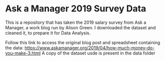# Ask a Manager 2019 Survey Data
This is a repository that has taken the 2019 salary survey from Ask a Manager, a work blog run by Alison Green. 
I downloaded the dataset and cleaned it, to prepare it for Data Analysis. 


Follow this link to access the original blog post and spreadsheet containing the data: https://www.askamanager.org/2019/04/how-much-money-do-you-make-3.html
A copy of the dataset usde is present in the data folder
